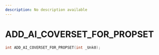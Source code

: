 ```yaml
---
description: No description available 
---
```


# ADD_AI_COVERSET_FOR_PROPSET

```cpp
int ADD_AI_COVERSET_FOR_PROPSET(int _Unk0);
```